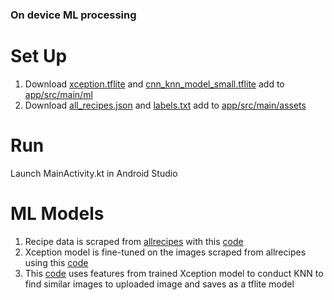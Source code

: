 ### On device ML processing

# Set Up
1. Download [xception.tflite](https://drive.google.com/file/d/1J45qS-IOX2E5kV8l5wDYbdYDWsi1nnwf/view?usp=sharing) and [cnn_knn_model_small.tflite](https://drive.google.com/file/d/1Tv2TLEIUwHQGmBrRxFlFMHu51eR8odY4/view?usp=sharing) add to [app/src/main/ml](app/src/main/ml)
2. Download [all_recipes.json](https://drive.google.com/file/d/1KGTEYq98SGFnKu_3lyW8RaXezxind0BW/view?usp=sharing) and [labels.txt](https://drive.google.com/file/d/15AZ73I8yAIQ01qTu3GEH48CC6utGOBSC/view?usp=sharing) add to [app/src/main/assets](app/src/main/assets)

# Run
Launch MainActivity.kt in Android Studio

# ML Models
1. Recipe data is scraped from [allrecipes](https://www.allrecipes.com/) with this [code](https://drive.google.com/file/d/1uKGrzM9YC1z3qHdIOVu0ejPggSrbR0Yq/view?usp=sharing)
2. Xception model is fine-tuned on the images scraped from allrecipes using this [code](https://drive.google.com/file/d/1M3igoYXI39zpPA8Ekj4wrwfNEPoTe9kf/view?usp=sharing)
3. This [code](https://www.kaggle.com/carlosmiao/cz4125) uses features from trained Xception model to conduct KNN to find similar images to uploaded image and saves as a tflite model
